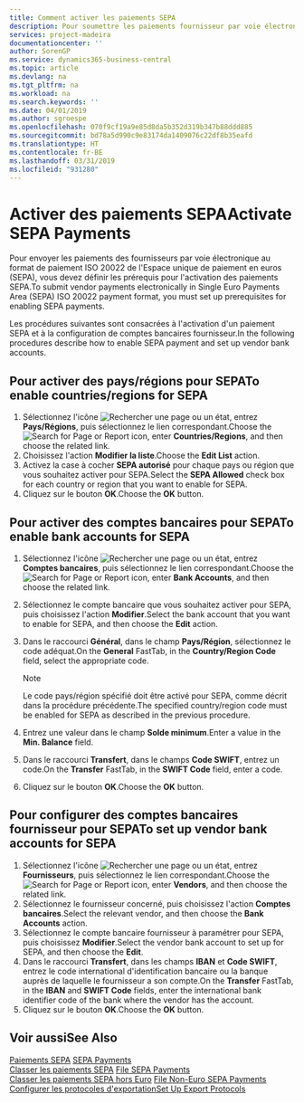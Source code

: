 ```yaml
---
title: Comment activer les paiements SEPA
description: Pour soumettre les paiements fournisseur par voie électronique au format de paiement Single Euro Payments Area (SEPA) ISO 20022, vous devez configurer des conditions préalables pour l'activation des paiements SEPA.
services: project-madeira
documentationcenter: ''
author: SorenGP
ms.service: dynamics365-business-central
ms.topic: article
ms.devlang: na
ms.tgt_pltfrm: na
ms.workload: na
ms.search.keywords: ''
ms.date: 04/01/2019
ms.author: sgroespe
ms.openlocfilehash: 070f9cf19a9e85d8da5b352d319b347b88ddd885
ms.sourcegitcommit: bd78a5d990c9e83174da1409076c22df8b35eafd
ms.translationtype: HT
ms.contentlocale: fr-BE
ms.lasthandoff: 03/31/2019
ms.locfileid: "931280"
---
```

# <a name="activate-sepa-payments"></a><span data-ttu-id="6658f-103">Activer des paiements SEPA</span><span class="sxs-lookup"><span data-stu-id="6658f-103">Activate SEPA Payments</span></span>
<span data-ttu-id="6658f-104">Pour envoyer les paiements des fournisseurs par voie électronique au format de paiement ISO 20022 de l'Espace unique de paiement en euros (SEPA), vous devez définir les prérequis pour l'activation des paiements SEPA.</span><span class="sxs-lookup"><span data-stu-id="6658f-104">To submit vendor payments electronically in Single Euro Payments Area (SEPA) ISO 20022 payment format, you must set up prerequisites for enabling SEPA payments.</span></span>  

<span data-ttu-id="6658f-105">Les procédures suivantes sont consacrées à l'activation d'un paiement SEPA et à la configuration de comptes bancaires fournisseur.</span><span class="sxs-lookup"><span data-stu-id="6658f-105">In the following procedures describe how to enable SEPA payment and set up vendor bank accounts.</span></span>  

## <a name="to-enable-countriesregions-for-sepa"></a><span data-ttu-id="6658f-106">Pour activer des pays/régions pour SEPA</span><span class="sxs-lookup"><span data-stu-id="6658f-106">To enable countries/regions for SEPA</span></span>  

1.  <span data-ttu-id="6658f-107">Sélectionnez l'icône ![Rechercher une page ou un état](../../media/ui-search/search_small.png "icône Rechercher une page ou un état"), entrez **Pays/Régions**, puis sélectionnez le lien correspondant.</span><span class="sxs-lookup"><span data-stu-id="6658f-107">Choose the ![Search for Page or Report](../../media/ui-search/search_small.png "Search for Page or Report icon") icon, enter **Countries/Regions**, and then choose the related link.</span></span>  
2.  <span data-ttu-id="6658f-108">Choisissez l'action **Modifier la liste**.</span><span class="sxs-lookup"><span data-stu-id="6658f-108">Choose the **Edit List** action.</span></span>  
3.  <span data-ttu-id="6658f-109">Activez la case à cocher **SEPA autorisé** pour chaque pays ou région que vous souhaitez activer pour SEPA.</span><span class="sxs-lookup"><span data-stu-id="6658f-109">Select the **SEPA Allowed** check box for each country or region that you want to enable for SEPA.</span></span>  
4.  <span data-ttu-id="6658f-110">Cliquez sur le bouton **OK**.</span><span class="sxs-lookup"><span data-stu-id="6658f-110">Choose the **OK** button.</span></span>  

## <a name="to-enable-bank-accounts-for-sepa"></a><span data-ttu-id="6658f-111">Pour activer des comptes bancaires pour SEPA</span><span class="sxs-lookup"><span data-stu-id="6658f-111">To enable bank accounts for SEPA</span></span>  

1.  <span data-ttu-id="6658f-112">Sélectionnez l'icône ![Rechercher une page ou un état](../../media/ui-search/search_small.png "icône Rechercher une page ou un état"), entrez **Comptes bancaires**, puis sélectionnez le lien correspondant.</span><span class="sxs-lookup"><span data-stu-id="6658f-112">Choose the ![Search for Page or Report](../../media/ui-search/search_small.png "Search for Page or Report icon") icon, enter **Bank Accounts**, and then choose the related link.</span></span>  
2.  <span data-ttu-id="6658f-113">Sélectionnez le compte bancaire que vous souhaitez activer pour SEPA, puis choisissez l'action **Modifier**.</span><span class="sxs-lookup"><span data-stu-id="6658f-113">Select the bank account that you want to enable for SEPA, and then choose the **Edit** action.</span></span>  
3.  <span data-ttu-id="6658f-114">Dans le raccourci **Général**, dans le champ **Pays/Région**, sélectionnez le code adéquat.</span><span class="sxs-lookup"><span data-stu-id="6658f-114">On the **General** FastTab, in the **Country/Region Code** field, select the appropriate code.</span></span>  

    > [!NOTE]  
    >  <span data-ttu-id="6658f-115">Le code pays/région spécifié doit être activé pour SEPA, comme décrit dans la procédure précédente.</span><span class="sxs-lookup"><span data-stu-id="6658f-115">The specified country/region code must be enabled for SEPA as described in the previous procedure.</span></span>  

4.  <span data-ttu-id="6658f-116">Entrez une valeur dans le champ **Solde minimum**.</span><span class="sxs-lookup"><span data-stu-id="6658f-116">Enter a value in the **Min. Balance** field.</span></span>  
5.  <span data-ttu-id="6658f-117">Dans le raccourci **Transfert**, dans le champs **Code SWIFT**, entrez un code.</span><span class="sxs-lookup"><span data-stu-id="6658f-117">On the **Transfer** FastTab, in the **SWIFT Code** field, enter a code.</span></span>  
6.  <span data-ttu-id="6658f-118">Cliquez sur le bouton **OK**.</span><span class="sxs-lookup"><span data-stu-id="6658f-118">Choose the **OK** button.</span></span>  

## <a name="to-set-up-vendor-bank-accounts-for-sepa"></a><span data-ttu-id="6658f-119">Pour configurer des comptes bancaires fournisseur pour SEPA</span><span class="sxs-lookup"><span data-stu-id="6658f-119">To set up vendor bank accounts for SEPA</span></span>  

1.  <span data-ttu-id="6658f-120">Sélectionnez l'icône ![Rechercher une page ou un état](../../media/ui-search/search_small.png "icône Rechercher une page ou un état"), entrez **Fournisseurs**, puis sélectionnez le lien correspondant.</span><span class="sxs-lookup"><span data-stu-id="6658f-120">Choose the ![Search for Page or Report](../../media/ui-search/search_small.png "Search for Page or Report icon") icon, enter **Vendors**, and then choose the related link.</span></span>  
2.  <span data-ttu-id="6658f-121">Sélectionnez le fournisseur concerné, puis choisissez l'action **Comptes bancaires**.</span><span class="sxs-lookup"><span data-stu-id="6658f-121">Select the relevant vendor, and then choose the **Bank Accounts** action.</span></span>  
3.  <span data-ttu-id="6658f-122">Sélectionnez le compte bancaire fournisseur à paramétrer pour SEPA, puis choisissez **Modifier**.</span><span class="sxs-lookup"><span data-stu-id="6658f-122">Select the vendor bank account to set up for SEPA, and then choose the **Edit**.</span></span>  
4.  <span data-ttu-id="6658f-123">Dans le raccourci **Transfert**, dans les champs **IBAN** et **Code SWIFT**, entrez le code international d'identification bancaire ou la banque auprès de laquelle le fournisseur a son compte.</span><span class="sxs-lookup"><span data-stu-id="6658f-123">On the **Transfer** FastTab, in the **IBAN** and **SWIFT Code** fields, enter the international bank identifier code of the bank where the vendor has the account.</span></span>  
5.  <span data-ttu-id="6658f-124">Cliquez sur le bouton **OK**.</span><span class="sxs-lookup"><span data-stu-id="6658f-124">Choose the **OK** button.</span></span>  

## <a name="see-also"></a><span data-ttu-id="6658f-125">Voir aussi</span><span class="sxs-lookup"><span data-stu-id="6658f-125">See Also</span></span>  
 <span data-ttu-id="6658f-126">[Paiements SEPA](sepa-payments.md) </span><span class="sxs-lookup"><span data-stu-id="6658f-126">[SEPA Payments](sepa-payments.md) </span></span>  
 <span data-ttu-id="6658f-127">[Classer les paiements SEPA](how-to-file-sepa-payments.md) </span><span class="sxs-lookup"><span data-stu-id="6658f-127">[File SEPA Payments](how-to-file-sepa-payments.md) </span></span>  
 <span data-ttu-id="6658f-128">[Classer les paiements SEPA hors Euro](how-to-file-non-euro-sepa-payments.md) </span><span class="sxs-lookup"><span data-stu-id="6658f-128">[File Non-Euro SEPA Payments](how-to-file-non-euro-sepa-payments.md) </span></span>  
 [<span data-ttu-id="6658f-129">Configurer les protocoles d'exportation</span><span class="sxs-lookup"><span data-stu-id="6658f-129">Set Up Export Protocols</span></span>](how-to-set-up-export-protocols.md)
